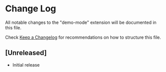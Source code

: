 # Change Log

All notable changes to the "demo-mode" extension will be documented in this file.

Check [Keep a Changelog](http://keepachangelog.com/) for recommendations on how to structure this file.

## [Unreleased]

- Initial release